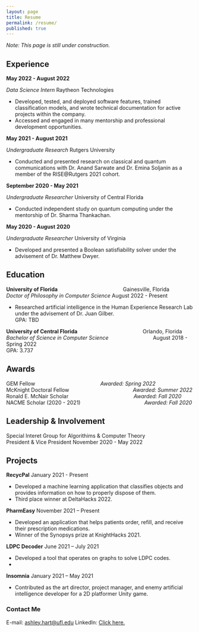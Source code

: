 ```yaml
---
layout: page
title: Resume
permalink: /resume/
published: true
---
```


<!--
<object data="ashley-hart.github.io/assets/pdf/Resume_Website_Ver.pdf" type="application/pdf" width="750px" height="750px">
    <embed src="ashley-hart.github.io/assets/pdf/Resume_Website_Ver.pdf" type="application/pdf">
        <p>This browser does not support PDFs. Please download the PDF to view it: 
          <a href="ashley-hart.github.io/assets/pdf/Resume_Website_Ver.pdf">Download PDF</a>
  		</p>
</object>
-->

<!--
<object data="http://ashley-hart.github.io\assets\pdf\Resume_Website_Ver.pdf" type="application\pdf" width="100%" height="100%">
    <embed src="http://ashley-hart.github.io\assets\pdf\Resume_Website_Ver.pdf">
</object>
-->

*Note: This page is still under construction.*

## Experience
**May 2022 - August 2022**

*Data Science Intern*					Raytheon Technologies

- Developed, tested, and deployed software features, trained classification models, and wrote technical documentation for active projects within the company.
- Accessed and engaged in many mentorship and professional development opportunities.

**May 2021 - August 2021**

*Undergraduate Research*                     Rutgers University

- Conducted and presented research on classical and quantum communications with Dr. Anand Sarwate and Dr. Emina Soljanin as a member of the RISE@Rutgers
2021 cohort.

**September 2020 - May 2021**

*Undergraduate Researcher*				University of Central Florida

- Conducted independent study on quantum computing under the mentorship of Dr. Sharma Thankachan.

**May 2020 - August 2020**

*Undergraduate Researcher*				University of Virginia

- Developed and presented a Boolean satisfiability solver under the advisement of Dr. Matthew Dwyer.

## Education

**University of Florida** &emsp;&emsp;&emsp;&emsp;&emsp;&emsp;&emsp;&emsp;&emsp;&emsp;&emsp;&emsp; Gainesville, Florida<br/>
*Doctor of Philosophy in Computer Science*			August 2022 - Present<br/>
- Researched artificial intelligence in the Human Experience Research Lab under the advisement of Dr. Juan Gilber.<br/>
GPA: TBD

**University of Central Florida** &emsp;&emsp;&emsp;&emsp;&emsp;&emsp;&emsp;&emsp;&emsp;&emsp;&emsp;&emsp; Orlando, Florida<br/>
*Bachelor of Science in Computer Science* &emsp;&emsp;&emsp;&emsp;&emsp;&emsp;&emsp;&emsp; August 2018 - Spring 2022<br/>
GPA: 3.737<br/>

## Awards
GEM Fellow &emsp;&emsp;&emsp;&emsp;&emsp;&emsp;&emsp;&emsp;&emsp;&emsp;&emsp;&emsp; *Awarded: Spring 2022*<br/>
McKnight Doctoral Fellow &emsp;&emsp;&emsp;&emsp;&emsp;&emsp;&emsp;&emsp;&emsp;&emsp;&emsp;&emsp;*Awarded: Summer 2022*<br/>
Ronald E. McNair Scholar &emsp;&emsp;&emsp;&emsp;&emsp;&emsp;&emsp;&emsp;&emsp;&emsp;&emsp;&emsp; *Awarded: Fall 2020*<br/>
NACME Scholar (2020 - 2021) &emsp;&emsp;&emsp;&emsp;&emsp;&emsp;&emsp;&emsp;&emsp;&emsp;&emsp;&emsp;*Awarded: Fall 2020*<br/>

## Leadership & Involvement 
Special Interet Group for Algorithims & Computer Theory<br/>
President & Vice President				November 2020 - May 2022<br/>

## Projects 
**RecycPal**							January 2021 - Present<br/>
- Developed a machine learning application that classifies objects and provides
information on how to properly dispose of them.<br/>
- Third place winner at DeltaHacks 2022.<br/>

**PharmEasy**							November 2021 – Present<br/>
- Developed an application that helps patients order, refill, and receive their
prescription medications.<br/>
- Winner of the Synopsys prize at KnightHacks 2021.<br/>

**LDPC Decoder**						June 2021 – July 2021 <br/>
- Developed a tool that operates on graphs to solve LDPC codes.
- 
**Insomnia**                            January 2021 – May 2021<br/>
- Contributed as the art director, project manager, and enemy artificial intelligence
developer for a 2D platformer Unity game.<br/>

### Contact Me

E-mail: [ashley.hart@ufl.edu](mailto:ashley.hart@ufl.edu)
LinkedIn: [Click here.](https://www.linkedin.com/in/ashley-b-hart/)
